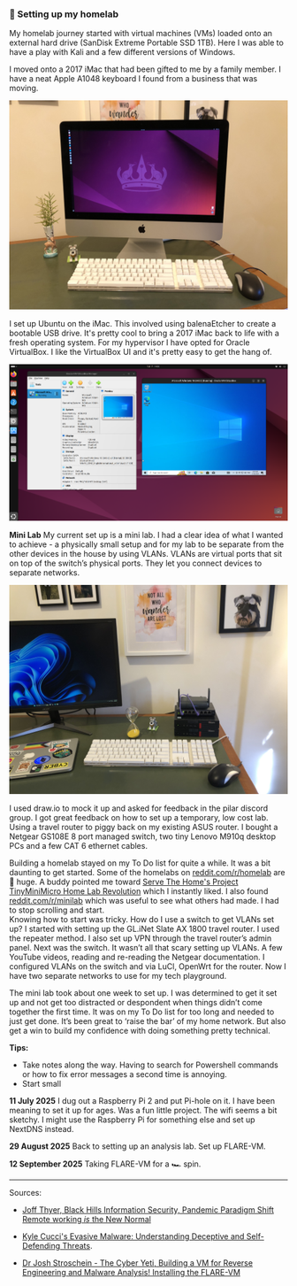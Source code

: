### 🚧 Setting up my homelab

My homelab journey started with virtual machines (VMs) loaded onto an external hard drive (SanDisk Extreme Portable SSD 1TB). Here I was able to have a play with Kali and a few different versions of Windows.

I moved onto a 2017 iMac that had been gifted to me by a family member. I have a neat Apple A1048 keyboard I found from a business that was moving. 

<p align="center">
<img
src="https://github.com/thequietlife/homelab/blob/d3def557ffc74405cc6a1d83393ed6a2bc0e1352/images/iMac.jpeg"
alt="2017 iMac with ubuntu as the operating system" width="600"/>

I set up Ubuntu on the iMac. This involved using balenaEtcher to create a bootable USB drive. It's pretty cool to bring a 2017 iMac back to life with a fresh operating system. For my hypervisor I have opted for Oracle VirtualBox. I like the VirtualBox UI and it's pretty easy to get the hang of.

<p align="center">
<img
src="https://github.com/thequietlife/homelab/blob/e7d33f696b2d1d03df5f271d80b34e5cadad777b/images/iMac_VM.png"
alt="iMac desktop showing Oracle VirtualBox" width="600"/>

**Mini Lab**
My current set up is a mini lab. I had a clear idea of what I wanted to achieve - a physically small setup and for my lab to be separate from the other devices in the house by using VLANs. VLANs are virtual ports that sit on top of the switch’s physical ports. They let you connect devices to separate networks. 

<p align="center">
<img
src="https://github.com/thequietlife/homelab/blob/25f6a53df2c68b4242b6387b07729ab91a634a42/images/minilab.jpeg"
alt="desk with a small travel router on top of a switch and two Lenovo tiny PCs; retro apple keyboard" width="600"/>

I used draw.io to mock it up and asked for feedback in the pilar discord group. I got great feedback on how to set up a temporary, low cost lab. Using a travel router to piggy back on my existing ASUS router. I bought a Netgear GS108E 8 port managed switch, two tiny Lenovo M910q desktop PCs and a few CAT 6 ethernet cables.

Building a homelab stayed on my To Do list for quite a while. It was a bit daunting to get started. Some of the homelabs on [reddit.com/r/homelab](reddit.com/r/homelab) are 🏢 huge. A buddy pointed me toward [Serve The Home's Project TinyMiniMicro Home Lab Revolution](https://www.servethehome.com/introducing-project-tinyminimicro-home-lab-revolution/) which I instantly liked. I also found [reddit.com/r/minilab](reddit.com/r/minilab) which was useful to see what others had made. I had to stop scrolling and start. 
<br>
Knowing how to start was tricky. How do I use a switch to get VLANs set up? I started with setting up the GL.iNet Slate AX 1800 travel router. I used the repeater method. I also set up VPN through the travel router’s admin panel. Next was the switch. It wasn’t all that scary setting up VLANs. A few YouTube videos, reading and re-reading the Netgear documentation. I configured VLANs on the switch and via LuCl, OpenWrt for the router. Now I have two separate networks to use for my tech playground.

The mini lab took about one week to set up. I was determined to get it set up and not get too distracted or despondent when things didn’t come together the first time. It was on my To Do list for too long and needed to just get done. It’s been great to ‘raise the bar’ of my home network. But also get a win to build my confidence with doing something pretty technical. 

**Tips:**

* Take notes along the way. Having to search for Powershell commands or how to fix error messages a second time is annoying.
* Start small 
  
**11 July 2025**
I dug out a Raspberry Pi 2 and put Pi-hole on it. I have been meaning to set it up for ages. Was a fun little project. The wifi seems a bit sketchy. I might use the Raspberry Pi for something else and set up NextDNS instead.

**29 August 2025**
Back to setting up an analysis lab. Set up FLARE-VM.

**12 September 2025**
Taking FLARE-VM for a 🏎️ spin.


__________________

Sources: 
- [Joff Thyer, Black Hills Information Security, Pandemic Paradigm Shift Remote working *is* the New Normal](https://www.blackhillsinfosec.com/wp-content/uploads/2020/09/SLIDES_PandemicParadigmShift.pdf)

- [Kyle Cucci's Evasive Malware: Understanding Deceptive and Self-Defending Threats](https://nostarch.com/evasive-malware). 

- [Dr Josh Stroschein - The Cyber Yeti, Building a VM for Reverse Engineering and Malware Analysis! Installing the FLARE-VM](https://youtu.be/i8dCyy8WMKY?si=fPyQ1IvwUlKwmISu)
